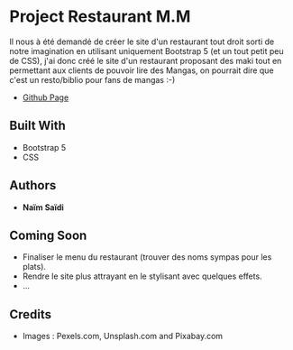 # Project Restaurant M.M

Il nous à été demandé de créer le site d'un restaurant tout droit sorti de notre imagination en utilisant uniquement Bootstrap 5 (et un tout petit peu de CSS), j'ai donc créé le site d'un restaurant proposant des maki tout en permettant aux clients de pouvoir lire des Mangas, on pourrait dire que c'est un resto/biblio pour fans de mangas :-)

* [Github Page](https://saidi-naim.github.io/restaurant-css-framework/)
## Built With

* Bootstrap 5
* CSS

## Authors

* **Naïm Saïdi**

## Coming Soon

* Finaliser le menu du restaurant (trouver des noms sympas pour les plats).
* Rendre le site plus attrayant en le stylisant avec quelques effets.
* ...
## Credits

* Images : Pexels.com, Unsplash.com and Pixabay.com
